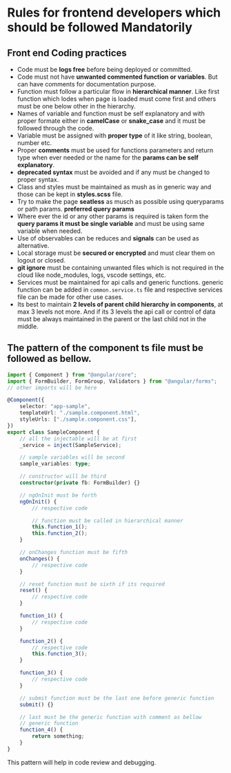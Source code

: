 # Rules for frontend developers which should be followed Mandatorily

## Front end Coding practices

-   Code must be **logs free** before being deployed or committed.
-   Code must not have **unwanted commented function or variables**. But can have comments for documentation purpose.
-   Function must follow a particular flow in **hierarchical manner**. Like first function which lodes when page is loaded must come first and others must be one below other in the hierarchy.
-   Names of variable and function must be self explanatory and with proper formate either in **camelCase** or **snake_case** and it must be followed through the code.
-   Variable must be assigned with **proper type** of it like string, boolean, number etc.
-   Proper **comments** must be used for functions parameters and return type when ever needed or the name for the **params can be self explanatory**.
-   **deprecated syntax** must be avoided and if any must be changed to proper syntax.
-   Class and styles must be maintained as mush as in generic way and those can be kept in **styles.scss** file.
-   Try to make the page **seatless** as musch as possible using queryparams or path params. **preferred query params**
-   Where ever the id or any other params is required is taken form the **query params it must be single variable** and must be using same variable when needed.
-   Use of observables can be reduces and **signals** can be used as alternative.
-   Local storage must be **secured or encrypted** and must clear them on logout or closed.
-   **git ignore** must be containing unwanted files which is not required in the cloud like node_modules, logs, vscode settings, etc.
-   Services must be maintained for api calls and generic functions. generic function can be added in `common.service.ts` file and respective services file can be made for other use cases.
-   Its best to maintain **2 levels of parent child hierarchy in components**, at max 3 levels not more. And if its 3 levels the api call or control of data must be always maintained in the parent or the last child not in the middle.

## The pattern of the component ts file must be followed as bellow.

```typescript
import { Component } from "@angular/core";
import { FormBuilder, FormGroup, Validators } from "@angular/forms";
// other imports will be here

@Component({
    selector: "app-sample",
    templateUrl: "./sample.component.html",
    styleUrls: ["./sample.component.css"],
})
export class SampleComponent {
    // all the injectable will be at first
    _service = inject(SampleService);

    // sample variables will be second
    sample_variables: type;

    // constructor will be third
    constructor(private fb: FormBuilder) {}

    // ngOnInit must be forth
    ngOnInit() {
        // respective code

        // function must be called in hierarchical manner
        this.function_1();
        this.function_2();
    }

    // onChanges function must be fifth
    onChanges() {
        // respective code
    }

    // reset function must be sixth if its required
    reset() {
        // respective code
    }

    function_1() {
        // respective code
    }

    function_2() {
        // respective code
        this.function_3();
    }

    function_3() {
        // respective code
    }

    // submit function must be the last one before generic function
    submit() {}

    // last must be the generic function with comment as bellow
    // generic function
    function_4() {
        return something;
    }
}
```

This pattern will help in code review and debugging.
